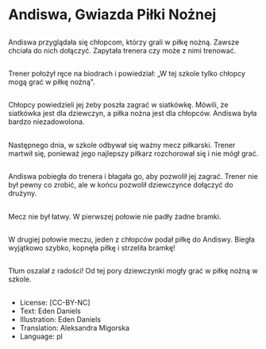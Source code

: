# Andiswa, Gwiazda Piłki Nożnej

##
Andiswa przyglądała się chłopcom, którzy grali w piłkę nożną. Zawsze chciała do nich dołączyć. Zapytała trenera czy może z nimi trenować.

##
Trener położył ręce na biodrach i powiedział: „W tej szkole tylko chłopcy mogą grać w piłkę nożną".

##
Chłopcy powiedzieli jej żeby poszła zagrać w siatkówkę. Mówili, że siatkówka jest dla dziewczyn, a piłka nożna jest dla chłopców. Andiswa była bardzo niezadowolona.

##
Następnego dnia, w szkole odbywał się ważny mecz piłkarski. Trener martwił się, ponieważ jego najlepszy piłkarz rozchorował się i nie mógł grać.

##
Andiswa pobiegła do trenera i błagała go, aby pozwolił jej zagrać. Trener nie był pewny co zrobić, ale w końcu pozwolił dziewczynce dołączyć do drużyny.

##
Mecz nie był łatwy. W pierwszej połowie nie padły żadne bramki.

##
W drugiej połowie meczu, jeden z chłopców podał piłkę do Andiswy. Biegła wyjątkowo szybko, kopnęła piłkę i strzeliła bramkę!

##
Tłum oszalał z radości! Od tej pory dziewczynki mogły grać w piłkę nożną w szkole.

##
* License: [CC-BY-NC]
* Text: Eden Daniels
* Illustration: Eden Daniels
* Translation: Aleksandra Migorska
* Language: pl
